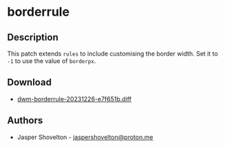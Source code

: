 borderrule
=========

Description
-----------
This patch extends `rules` to include customising the border width. Set it to `-1` to use the value of `borderpx`.

Download
--------
* [dwm-borderrule-20231226-e7f651b.diff](dwm-borderrule-20231226-e7f651b.diff)

Authors
-------
* Jasper Shovelton - <jaspershovelton@proton.me>
